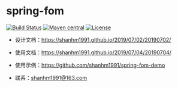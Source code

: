 spring-fom
======================
[![Build Status](https://github.com/alibaba/easyexcel/actions/workflows/ci.yml/badge.svg?branch=master)](https://github.com/shanhm1991/spring-fom/issues) 
[![Maven central](https://img.shields.io/badge/maven%20central-2.7.0-success)](https://search.maven.org/artifact/io.github.shanhm1991/spring-fom/2.7.0/jar)
[![License](http://img.shields.io/:license-apache-brightgreen.svg)](http://www.apache.org/licenses/LICENSE-2.0.html)

- 设计文档：https://shanhm1991.github.io/2019/07/02/20190702/

- 使用文档：https://shanhm1991.github.io/2019/07/04/20190704/

- 使用示例：https://github.com/shanhm1991/spring-fom-demo

- 联系：shanhm1991@163.com